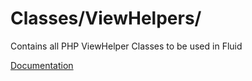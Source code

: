 # Classes/ViewHelpers/

Contains all PHP ViewHelper Classes to be used in Fluid

[Documentation](https://docs.typo3.org/m/typo3/reference-coreapi/10.4/en-us/ApiOverview/Fluid/DevelopCustomViewhelper.html)